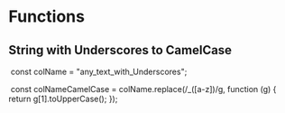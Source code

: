 # Functions

## String with Underscores to CamelCase

​    const colName = "any_text_with_Underscores";

​    const colNameCamelCase = colName.replace(/_([a-z])/g, function (g) { return g[1].toUpperCase(); });

